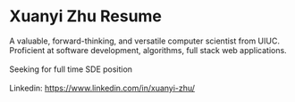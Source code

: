 # Xuanyi Zhu Resume
A valuable, forward-thinking, and versatile computer scientist from UIUC. Proficient at software development, algorithms, full stack web applications. <br /> <br />
Seeking for full time SDE position <br /> <br />
Linkedin: https://www.linkedin.com/in/xuanyi-zhu/
